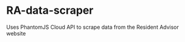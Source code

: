 RA-data-scraper
===============

Uses PhantomJS Cloud API to scrape data from the Resident Advisor website
